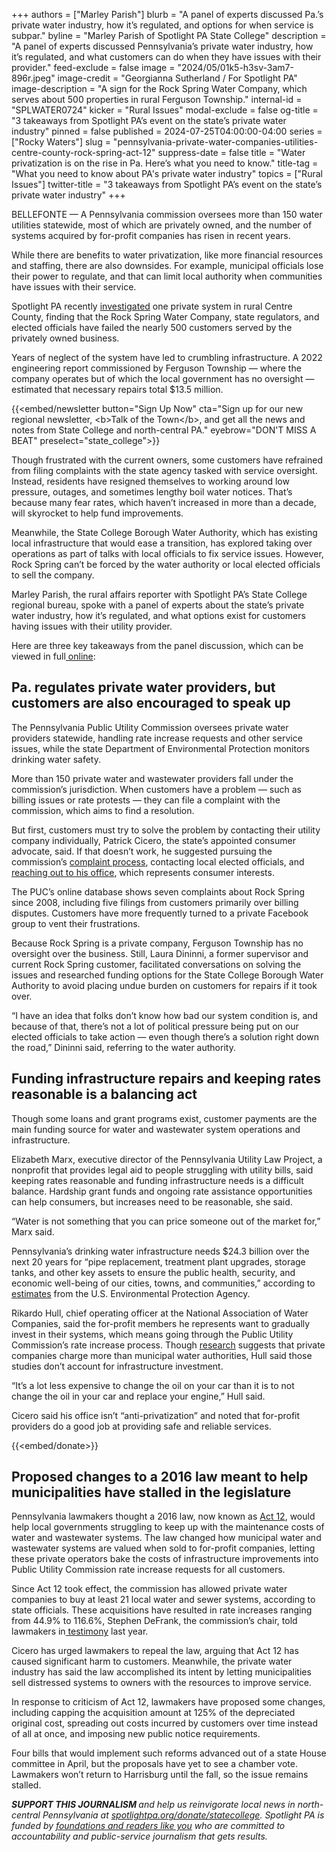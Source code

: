+++
authors = ["Marley Parish"]
blurb = "A panel of experts discussed Pa.’s private water industry, how it’s regulated, and options for when service is subpar."
byline = "Marley Parish of Spotlight PA State College"
description = "A panel of experts discussed Pennsylvania’s private water industry, how it’s regulated, and what customers can do when they have issues with their provider."
feed-exclude = false
image = "2024/05/01k5-h3sv-3am7-896r.jpeg"
image-credit = "Georgianna Sutherland / For Spotlight PA"
image-description = "A sign for the Rock Spring Water Company, which serves about 500 properties in rural Ferguson Township."
internal-id = "SPLWATER0724"
kicker = "Rural Issues"
modal-exclude = false
og-title = "3 takeaways from Spotlight PA’s event on the state’s private water industry"
pinned = false
published = 2024-07-25T04:00:00-04:00
series = ["Rocky Waters"]
slug = "pennsylvania-private-water-companies-utilities-centre-county-rock-spring-act-12"
suppress-date = false
title = "Water privatization is on the rise in Pa. Here’s what you need to know."
title-tag = "What you need to know about PA's private water industry"
topics = ["Rural Issues"]
twitter-title = "3 takeaways from Spotlight PA’s event on the state’s private water industry"
+++

BELLEFONTE — A Pennsylvania commission oversees more than 150 water utilities statewide, most of which are privately owned, and the number of systems acquired by for-profit companies has risen in recent years.

While there are benefits to water privatization, like more financial resources and staffing, there are also downsides. For example, municipal officials lose their power to regulate, and that can limit local authority when communities have issues with their service.

Spotlight PA recently <a href="https://www.spotlightpa.org/statecollege/2024/06/pennsylvania-rock-spring-water-company-ferguson-township-environment-utilities/">investigated</a> one private system in rural Centre County, finding that the Rock Spring Water Company, state regulators, and elected officials have failed the nearly 500 customers served by the privately owned business.

Years of neglect of the system have led to crumbling infrastructure. A 2022 engineering report commissioned by Ferguson Township — where the company operates but of which the local government has no oversight — estimated that necessary repairs total $13.5 million.

{{<embed/newsletter button="Sign Up Now" cta="Sign up for our new regional newsletter, &lt;b&gt;Talk of the Town&lt;/b&gt;, and get all the news and notes from State College and north-central PA." eyebrow="DON&#39;T MISS A BEAT" preselect="state_college">}}

Though frustrated with the current owners, some customers have refrained from filing complaints with the state agency tasked with service oversight. Instead, residents have resigned themselves to working around low pressure, outages, and sometimes lengthy boil water notices. That’s because many fear rates, which haven’t increased in more than a decade, will skyrocket to help fund improvements.

Meanwhile, the State College Borough Water Authority, which has existing local infrastructure that would ease a transition, has explored taking over operations as part of talks with local officials to fix service issues. However, Rock Spring can’t be forced by the water authority or local elected officials to sell the company.

Marley Parish, the rural affairs reporter with Spotlight PA’s State College regional bureau, spoke with a panel of experts about the state’s private water industry, how it’s regulated, and what options exist for customers having issues with their utility provider.

Here are three key takeaways from the panel discussion, which can be viewed in full<a href="https://www.spotlightpa.org/news/2024/06/pennsylvania-water-private-system-rock-spring/"> online</a>:

## Pa. regulates private water providers, but customers are also encouraged to speak up

The Pennsylvania Public Utility Commission oversees private water providers statewide, handling rate increase requests and other service issues, while the state Department of Environmental Protection monitors drinking water safety.

More than 150 private water and wastewater providers fall under the commission’s jurisdiction. When customers have a problem — such as billing issues or rate protests — they can file a complaint with the commission, which aims to find a resolution.

But first, customers must try to solve the problem by contacting their utility company individually, Patrick Cicero, the state’s appointed consumer advocate, said. If that doesn’t work, he suggested pursuing the commission’s <a href="https://web.archive.org/20201020081651/https://www.puc.pa.gov/complaints/">complaint process</a>, contacting local elected officials, and <a href="https://www.oca.pa.gov/contact-us/">reaching out to his office</a>, which represents consumer interests.

The PUC’s online database shows seven complaints about Rock Spring since 2008, including five filings from customers primarily over billing disputes. Customers have more frequently turned to a private Facebook group to vent their frustrations.

Because Rock Spring is a private company, Ferguson Township has no oversight over the business. Still, Laura Dininni, a former supervisor and current Rock Spring customer, facilitated conversations on solving the issues and researched funding options for the State College Borough Water Authority to avoid placing undue burden on customers for repairs if it took over.

“I have an idea that folks don’t know how bad our system condition is, and because of that, there’s not a lot of political pressure being put on our elected officials to take action — even though there’s a solution right down the road,” Dininni said, referring to the water authority.

## Funding infrastructure repairs and keeping rates reasonable is a balancing act

Though some loans and grant programs exist, customer payments are the main funding source for water and wastewater system operations and infrastructure.

Elizabeth Marx, executive director of the Pennsylvania Utility Law Project, a nonprofit that provides legal aid to people struggling with utility bills, said keeping rates reasonable and funding infrastructure needs is a difficult balance. Hardship grant funds and ongoing rate assistance opportunities can help consumers, but increases need to be reasonable, she said.

“Water is not something that you can price someone out of the market for,” Marx said.

Pennsylvania’s drinking water infrastructure needs $24.3 billion over the next 20 years for “pipe replacement, treatment plant upgrades, storage tanks, and other key assets to ensure the public health, security, and economic well-being of our cities, towns, and communities,” according to <a href="https://web.archive.org/20240225031121/https://www.epa.gov/dwsrf/epas-7th-drinking-water-infrastructure-needs-survey-and-assessment">estimates</a> from the U.S. Environmental Protection Agency.

Rikardo Hull, chief operating officer at the National Association of Water Companies, said the for-profit members he represents want to gradually invest in their systems, which means going through the Public Utility Commission’s rate increase process. Though <a href="https://web.archive.org/20200810210718/https://whyy.org/articles/why-is-pennsylvanias-water-expensive/#:~:text=Private%20water%20costs%20an%20average,a%20municipal%20authority%20or%20municipality.">research</a> suggests that private companies charge more than municipal water authorities, Hull said those studies don’t account for infrastructure investment.

“It’s a lot less expensive to change the oil on your car than it is to not change the oil in your car and replace your engine,” Hull said.

Cicero said his office isn’t “anti-privatization” and noted that for-profit providers do a good job at providing safe and reliable services.

{{<embed/donate>}}

## Proposed changes to a 2016 law meant to help municipalities have stalled in the legislature

Pennsylvania lawmakers thought a 2016 law, now known as <a href="https://web.archive.org/20160505191743/https://www.legis.state.pa.us/cfdocs/legis/li/uconsCheck.cfm?yr=2016&amp;sessInd=0&amp;act=12">Act 12</a>, would help local governments struggling to keep up with the maintenance costs of water and wastewater systems. The law changed how municipal water and wastewater systems are valued when sold to for-profit companies, letting these private operators bake the costs of infrastructure improvements into Public Utility Commission rate increase requests for all customers.

Since Act 12 took effect, the commission has allowed private water companies to buy at least 21 local water and sewer systems, according to state officials. These acquisitions have resulted in rate increases ranging from 44.9% to 116.6%, Stephen DeFrank, the commission’s chair, told lawmakers in<a href="https://web.archive.org/20240703022737/https://www.pahouse.com/files/Documents/Testimony/2023-12-11_091351__Testimony%20on%201862,%201863,%201864,%201865.pdf"> testimony</a> last year.

Cicero has urged lawmakers to repeal the law, arguing that Act 12 has caused significant harm to customers. Meanwhile, the private water industry has said the law accomplished its intent by letting municipalities sell distressed systems to owners with the resources to improve service.

In response to criticism of Act 12, lawmakers have proposed some changes, including capping the acquisition amount at 125% of the depreciated original cost, spreading out costs incurred by customers over time instead of all at once, and imposing new public notice requirements.

Four bills that would implement such reforms advanced out of a state House committee in April, but the proposals have yet to see a chamber vote. Lawmakers won’t return to Harrisburg until the fall, so the issue remains stalled.

<strong><em>SUPPORT THIS JOURNALISM </em></strong><em>and help us reinvigorate local news in north-central Pennsylvania at </em><a href="http://spotlightpa.org/donate/statecollege"><em>spotlightpa.org/donate/statecollege</em></a><em>. Spotlight PA is funded by </em><a href="https://www.spotlightpa.org/support"><em>foundations and readers like you</em></a><em> who are committed to accountability and public-service journalism that gets results.</em>
